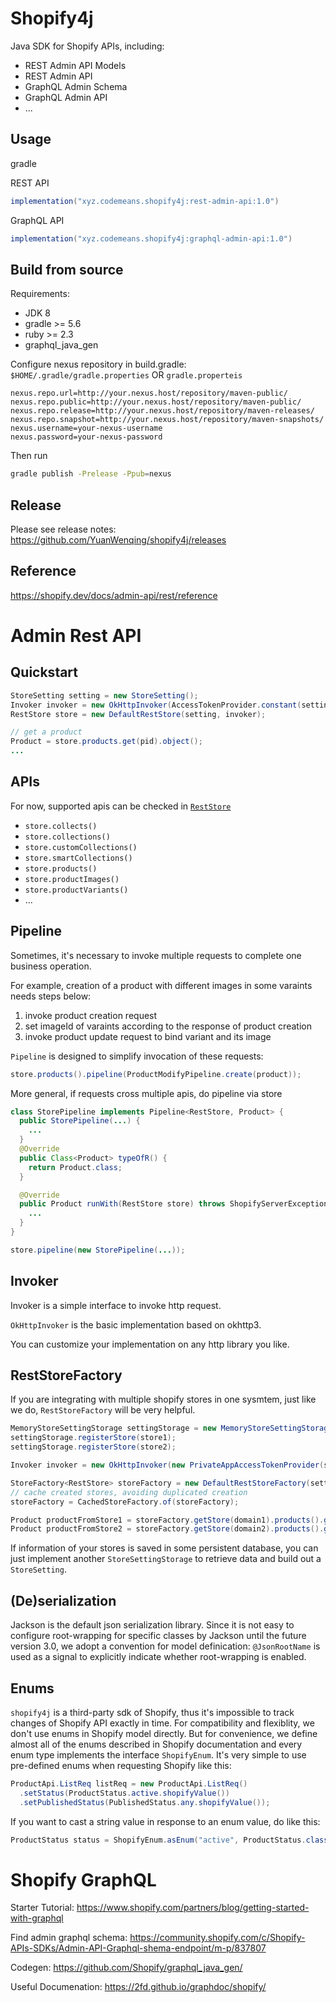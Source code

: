 # Shopify4j

Java SDK for Shopify APIs, including:

* REST Admin API Models
* REST Admin API
* GraphQL Admin Schema
* GraphQL Admin API
* ...

## Usage

gradle

REST API
```groovy
implementation("xyz.codemeans.shopify4j:rest-admin-api:1.0")
```
GraphQL API
```groovy
implementation("xyz.codemeans.shopify4j:graphql-admin-api:1.0")
```

## Build from source

Requirements:

* JDK 8
* gradle >= 5.6
* ruby >= 2.3
* graphql_java_gen

Configure nexus repository in build.gradle: `$HOME/.gradle/gradle.properties` OR `gradle.properteis`

```properties
nexus.repo.url=http://your.nexus.host/repository/maven-public/
nexus.repo.public=http://your.nexus.host/repository/maven-public/
nexus.repo.release=http://your.nexus.host/repository/maven-releases/
nexus.repo.snapshot=http://your.nexus.host/repository/maven-snapshots/
nexus.username=your-nexus-username
nexus.password=your-nexus-password
```

Then run
~~~bash
gradle publish -Prelease -Ppub=nexus
~~~

## Release

Please see release notes:  <https://github.com/YuanWenqing/shopify4j/releases>

## Reference

https://shopify.dev/docs/admin-api/rest/reference

# Admin Rest API

## Quickstart

```java
StoreSetting setting = new StoreSetting();
Invoker invoker = new OkHttpInvoker(AccessTokenProvider.constant(setting.getApiPassword()));
RestStore store = new DefaultRestStore(setting, invoker);

// get a product
Product = store.products.get(pid).object();
...
```

## APIs

For now, supported apis can be checked in [`RestStore`](./rest-admin-api/src/main/java/codemeans/shopify4j/rest/admin/RestStore.java)

* `store.collects()`
* `store.collections()`
* `store.customCollections()`
* `store.smartCollections()`
* `store.products()`
* `store.productImages()`
* `store.productVariants()`
* ...

## Pipeline

Sometimes, it's necessary to invoke multiple requests to complete one business operation.

For example, creation of a product with different images in some varaints needs steps below:

1. invoke product creation request
2. set imageId of varaints according to the response of product creation
3. invoke product update request to bind variant and its image

`Pipeline`  is designed to simplify invocation of these requests:

```java
store.products().pipeline(ProductModifyPipeline.create(product));
```

More general, if requests cross multiple apis, do pipeline via store

```java
class StorePipeline implements Pipeline<RestStore, Product> {
  public StorePipeline(...) {
    ...
  }
  @Override
  public Class<Product> typeOfR() {
    return Product.class;
  }

  @Override
  public Product runWith(RestStore store) throws ShopifyServerException {
    ...
  }
}

store.pipeline(new StorePipeline(...));
```

## Invoker

Invoker is a simple interface to invoke http request.

`OkHttpInvoker` is the basic implementation based on okhttp3. 

You can customize your implementation on any http library you like.

## RestStoreFactory

If you are integrating with multiple shopify stores in one sysmtem, just like we do, `RestStoreFactory` will be very helpful. 

```java
MemoryStoreSettingStorage settingStorage = new MemoryStoreSettingStorage();
settingStorage.registerStore(store1);
settingStorage.registerStore(store2);

Invoker invoker = new OkHttpInvoker(new PrivateAppAccessTokenProvider(settingStorage));

StoreFactory<RestStore> storeFactory = new DefaultRestStoreFactory(settingStorage, invoker);
// cache created stores, avoiding duplicated creation
storeFactory = CachedStoreFactory.of(storeFactory);

Product productFromStore1 = storeFactory.getStore(domain1).products().get(pid1).object();
Product productFromStore2 = storeFactory.getStore(domain2).products().get(pid2).object();
```

If information of your stores is saved in some persistent database, you can just implement another `StoreSettingStorage` to retrieve data and build out a `StoreSetting`.

## (De)serialization

Jackson is the default json serialization library. Since it is not easy to configure root-wrapping for specific classes by Jackson until the future version 3.0, we adopt a convention for model definication: `@JsonRootName` is used as a signal to explicitly indicate whether root-wrapping is enabled.

## Enums

`shopify4j` is a third-party sdk of Shopify, thus it's impossible to track changes of Shopify API exactly in time. For compatibility  and flexiblity, we don't use enums in Shopify model directly. But for convenience, we define almost all of the enums described in Shopify documentation and every enum type implements the interface `ShopifyEnum`. It's very simple to use pre-defined enums when requesting Shopify like this:

~~~java
ProductApi.ListReq listReq = new ProductApi.ListReq()
  .setStatus(ProductStatus.active.shopifyValue())
  .setPublishedStatus(PublishedStatus.any.shopifyValue());
~~~

If you want to cast a string value in response to an enum value, do like this:

~~~java
ProductStatus status = ShopifyEnum.asEnum("active", ProductStatus.class);
~~~



# Shopify GraphQL

Starter Tutorial: https://www.shopify.com/partners/blog/getting-started-with-graphql

Find admin graphql schema: https://community.shopify.com/c/Shopify-APIs-SDKs/Admin-API-Graphql-shema-endpoint/m-p/837807

Codegen: https://github.com/Shopify/graphql_java_gen/

Useful Documenation: https://2fd.github.io/graphdoc/shopify/

